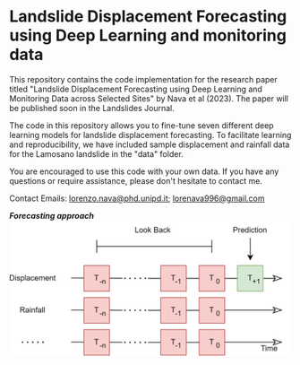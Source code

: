 # Landslide Displacement Forecasting using Deep Learning and monitoring data

This repository contains the code implementation for the research paper titled "Landslide Displacement Forecasting using Deep Learning and Monitoring Data across Selected Sites" by Nava et al (2023). The paper will be published soon in the Landslides Journal.

The code in this repository allows you to fine-tune seven different deep learning models for landslide displacement forecasting. To facilitate learning and reproducibility, we have included sample displacement and rainfall data for the Lamosano landslide in the "data" folder. 

You are encouraged to use this code with your own data. If you have any questions or require assistance, please don't hesitate to contact me.

Contact Emails: lorenzo.nava@phd.unipd.it; lorenava996@gmail.com

***Forecasting approach***
![Forecasting approach](https://github.com/lorenzonava96/Landslide-Displacement-Forecasting-using-seven-Deep-Learning-architectures-and-monitoring-data/blob/main/Images/LookBack.png)
